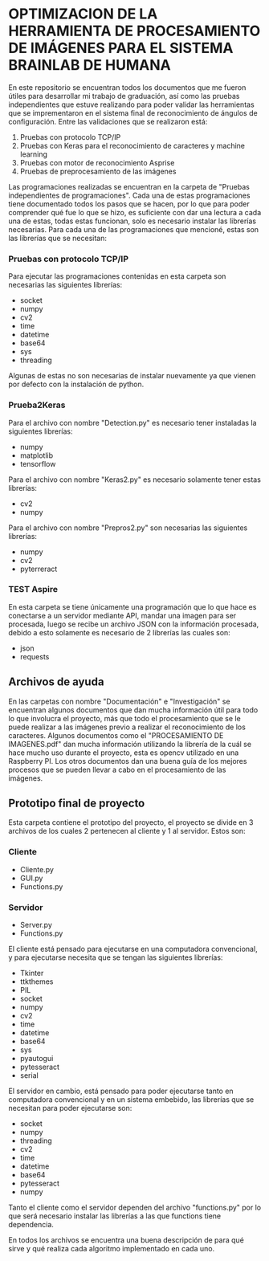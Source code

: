 ﻿# OPTIMIZACION DE LA HERRAMIENTA DE PROCESAMIENTO DE IMÁGENES PARA EL SISTEMA BRAINLAB DE HUMANA


En este repositorio se encuentran todos los documentos que me fueron útiles para desarrollar mi trabajo de graduación, así como las pruebas independientes que estuve realizando para poder validar las herramientas que se imprementaron en el sistema final de reconocimiento de ángulos de configuración. Entre las validaciones que se realizaron está:

1. Pruebas con protocolo TCP/IP
2. Pruebas con Keras para el reconocimiento de caracteres y machine learning
3. Pruebas con motor de reconocimiento Asprise
4. Pruebas de preprocesamiento de las imágenes

Las programaciones realizadas se encuentran en la carpeta de "Pruebas independientes de programaciones".
Cada una de estas programaciones tiene documentado todos los pasos que se hacen, por lo que para poder comprender qué fue lo que se hizo, es suficiente con dar una lectura a cada una de estas, todas estas funcionan, solo es necesario instalar las librerías necesarias. Para cada una de las programaciones que mencioné, estas son las librerías que se necesitan:

### Pruebas con protocolo TCP/IP

Para ejecutar las programaciones contenidas en esta carpeta son necesarias las siguientes librerías:

- socket
- numpy
- cv2
- time
- datetime
- base64
- sys
- threading

Algunas de estas no son necesarias de instalar nuevamente ya que vienen por defecto con la instalación de python. 

### Prueba2Keras

Para el archivo con nombre "Detection.py" es necesario tener instaladas la siguientes librerías:

- numpy
- matplotlib
- tensorflow

Para el archivo con nombre "Keras2.py" es necesario solamente tener estas librerías:

- cv2
- numpy

Para el archivo con nombre "Prepros2.py" son necesarias las siguientes librerías:

- numpy
- cv2
- pyterreract

### TEST Aspire

En esta carpeta se tiene únicamente una programación que lo que hace es conectarse a un servidor mediante API, mandar una imagen para ser procesada, luego se recibe un archivo JSON con la información procesada, debido a esto solamente es necesario de 2 librerías las cuales son:

- json
- requests

## Archivos de ayuda

En las carpetas con nombre "Documentación" e "Investigación" se encuentran algunos documentos que dan mucha información útil para todo lo que involucra el proyecto, más que todo el procesamiento que se le puede realizar a las imágenes previo a realizar el reconocimiento de los caracteres. Algunos documentos como el "PROCESAMIENTO DE IMAGENES.pdf" dan mucha información utilizando la librería de la cuál se hace mucho uso durante el proyecto, esta es opencv utilizado en una Raspberry PI. Los otros documentos dan una buena guía de los mejores procesos que se pueden llevar a cabo en el procesamiento de las imágenes.

## Prototipo final de proyecto

Esta carpeta contiene el prototipo del proyecto, el proyecto se divide en 3 archivos de los cuales 2 pertenecen al cliente y 1 al servidor. Estos son:
### Cliente
- Cliente.py
- GUI.py
- Functions.py
### Servidor
- Server.py
- Functions.py

El cliente está pensado para ejecutarse en una computadora convencional, y para ejecutarse necesita que se tengan las siguientes librerías:

- Tkinter
- ttkthemes
- PIL
- socket
- numpy
- cv2
- time
- datetime
- base64
- sys
- pyautogui
- pytesseract
- serial

El servidor en cambio, está pensado para poder ejecutarse tanto en computadora convencional y en un sistema embebido, las librerías que se necesitan para poder ejecutarse son:

- socket
- numpy
- threading
- cv2
- time
- datetime
- base64
- pytesseract
- numpy

Tanto el cliente como el servidor dependen del archivo "functions.py" por lo que será necesario instalar las librerías a las que functions tiene dependencia.

En todos los archivos se encuentra una buena descripción de para qué sirve y qué realiza cada algoritmo implementado en cada uno.





``` 
